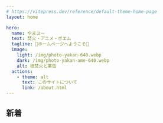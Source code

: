 ```yaml
---
# https://vitepress.dev/reference/default-theme-home-page
layout: home

hero:
  name: やまユー
  text: 焚火・アニメ・ポエム
  tagline: 🍉ホームページへようこそ🍑
  image:
    light: /img/photo-yakan-640.webp
    dark: /img/photo-yakan-ame-640.webp
    alt: 枝焚火と薬缶
  actions:
    - theme: alt
      text: このサイトについて
      link: /about.html
---
```


## 新着

<PostsList :posts="posts" />

<script setup lang="ts">
import { data } from './index.data'
import { useData } from 'vitepress'
import { computed } from 'vue'
import PostsList from '../.vitepress/posts-list.vue'
import { sortPosts } from '../utils'
const { frontmatter } = useData()
const MAX_POSTS = 20
const posts = computed(() => {
  const all = sortPosts(data, frontmatter)
  return all.filter(post => {
    if (post.url.includes('/parts/')) {
      return false
    }
    return !post.url.endsWith('/') 
  }).slice(0, MAX_POSTS)
})
</script>
